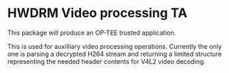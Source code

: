 # HWDRM Video processing TA

This package will produce an OP-TEE trusted application.

This is used for auxilliary video processing operations. Currently the only one
is parsing a decrypted H264 stream and returning a limited structure
representing the needed header contents for V4L2 video decoding.
